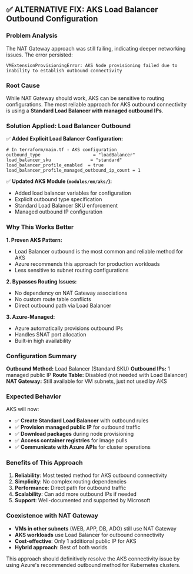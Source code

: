## ✅ ALTERNATIVE FIX: AKS Load Balancer Outbound Configuration

### Problem Analysis
The NAT Gateway approach was still failing, indicating deeper networking issues. The error persisted:
```
VMExtensionProvisioningError: AKS Node provisioning failed due to inability to establish outbound connectivity
```

### Root Cause
While NAT Gateway should work, AKS can be sensitive to routing configurations. The most reliable approach for AKS outbound connectivity is using a **Standard Load Balancer with managed outbound IPs**.

### Solution Applied: Load Balancer Outbound

✅ **Added Explicit Load Balancer Configuration:**
```hcl
# In terraform/main.tf - AKS configuration
outbound_type                    = "loadBalancer"
load_balancer_sku               = "standard"  
load_balancer_profile_enabled  = true
load_balancer_profile_managed_outbound_ip_count = 1
```

✅ **Updated AKS Module (`modules/em/aks/`):**
- Added load balancer variables for configuration
- Explicit outbound type specification
- Standard Load Balancer SKU enforcement
- Managed outbound IP configuration

### Why This Works Better

**1. Proven AKS Pattern:**
- Load Balancer outbound is the most common and reliable method for AKS
- Azure recommends this approach for production workloads
- Less sensitive to subnet routing configurations

**2. Bypasses Routing Issues:**
- No dependency on NAT Gateway associations
- No custom route table conflicts
- Direct outbound path via Load Balancer

**3. Azure-Managed:**
- Azure automatically provisions outbound IPs
- Handles SNAT port allocation
- Built-in high availability

### Configuration Summary

**Outbound Method:** Load Balancer (Standard SKU)
**Outbound IPs:** 1 managed public IP
**Route Table:** Disabled (not needed with Load Balancer)
**NAT Gateway:** Still available for VM subnets, just not used by AKS

### Expected Behavior

AKS will now:
- ✅ **Create Standard Load Balancer** with outbound rules
- ✅ **Provision managed public IP** for outbound traffic
- ✅ **Download packages** during node provisioning
- ✅ **Access container registries** for image pulls
- ✅ **Communicate with Azure APIs** for cluster operations

### Benefits of This Approach

1. **Reliability**: Most tested method for AKS outbound connectivity
2. **Simplicity**: No complex routing dependencies
3. **Performance**: Direct path for outbound traffic
4. **Scalability**: Can add more outbound IPs if needed
5. **Support**: Well-documented and supported by Microsoft

### Coexistence with NAT Gateway

- **VMs in other subnets** (WEB, APP, DB, ADO) still use NAT Gateway
- **AKS workloads** use Load Balancer for outbound connectivity
- **Cost-effective**: Only 1 additional public IP for AKS
- **Hybrid approach**: Best of both worlds

This approach should definitively resolve the AKS connectivity issue by using Azure's recommended outbound method for Kubernetes clusters.